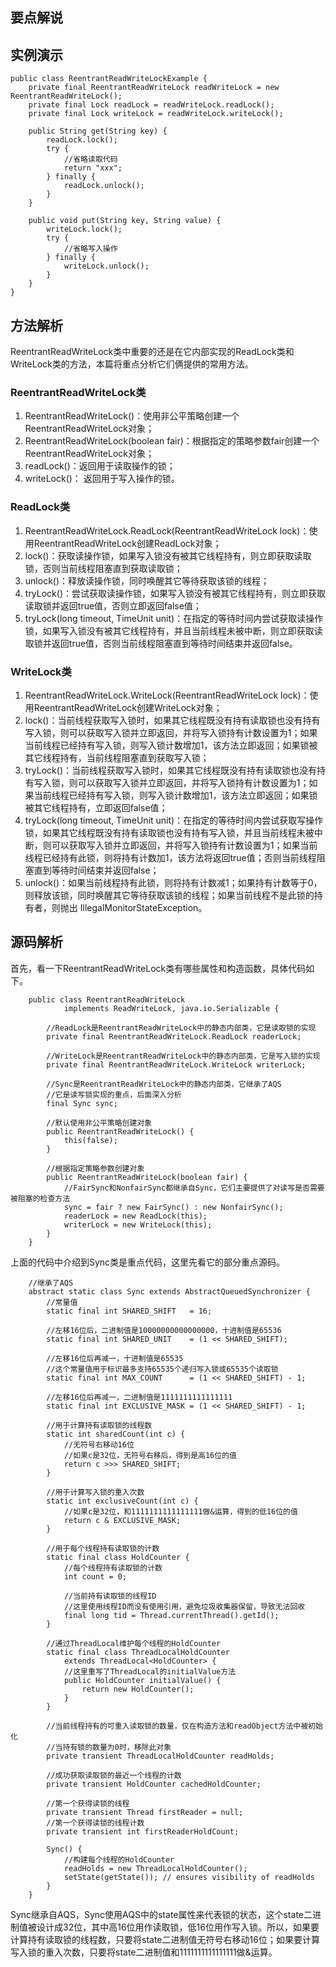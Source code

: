 ## 要点解说


## 实例演示
```
public class ReentrantReadWriteLockExample {
    private final ReentrantReadWriteLock readWriteLock = new ReentrantReadWriteLock();
    private final Lock readLock = readWriteLock.readLock();
    private final Lock writeLock = readWriteLock.writeLock();

    public String get(String key) {
        readLock.lock();
        try {
            //省略读取代码
            return "xxx";
        } finally {
            readLock.unlock();
        }
    }

    public void put(String key, String value) {
        writeLock.lock();
        try {
            //省略写入操作
        } finally {
            writeLock.unlock();
        }
    }
}
```

## 方法解析
ReentrantReadWriteLock类中重要的还是在它内部实现的ReadLock类和WriteLock类的方法，本篇将重点分析它们俩提供的常用方法。

### ReentrantReadWriteLock类
1. ReentrantReadWriteLock()：使用非公平策略创建一个ReentrantReadWriteLock对象；
2. ReentrantReadWriteLock(boolean fair)：根据指定的策略参数fair创建一个ReentrantReadWriteLock对象；
3. readLock()：返回用于读取操作的锁；
4. writeLock()： 返回用于写入操作的锁。

### ReadLock类
1. ReentrantReadWriteLock.ReadLock(ReentrantReadWriteLock lock)：使用ReentrantReadWriteLock创建ReadLock对象；
2. lock()：获取读操作锁，如果写入锁没有被其它线程持有，则立即获取读取锁，否则当前线程阻塞直到获取读取锁；
3. unlock()：释放读操作锁，同时唤醒其它等待获取该锁的线程；
4. tryLock()：尝试获取读操作锁，如果写入锁没有被其它线程持有，则立即获取读取锁并返回true值，否则立即返回false值；
5. tryLock(long timeout, TimeUnit unit)：在指定的等待时间内尝试获取读操作锁，如果写入锁没有被其它线程持有，并且当前线程未被中断，则立即获取读取锁并返回true值，否则当前线程阻塞直到等待时间结束并返回false。

### WriteLock类
1. ReentrantReadWriteLock.WriteLock(ReentrantReadWriteLock lock)：使用ReentrantReadWriteLock创建WriteLock对象；
2. lock()：当前线程获取写入锁时，如果其它线程既没有持有读取锁也没有持有写入锁，则可以获取写入锁并立即返回，并将写入锁持有计数设置为1；如果当前线程已经持有写入锁，则写入锁计数增加1，该方法立即返回；如果锁被其它线程持有，当前线程阻塞直到获取写入锁；
3. tryLock()：当前线程获取写入锁时，如果其它线程既没有持有读取锁也没有持有写入锁，则可以获取写入锁并立即返回，并将写入锁持有计数设置为1；如果当前线程已经持有写入锁，则写入锁计数增加1，该方法立即返回；如果锁被其它线程持有，立即返回false值；
4. tryLock(long timeout, TimeUnit unit)：在指定的等待时间内尝试获取写操作锁，如果其它线程既没有持有读取锁也没有持有写入锁，并且当前线程未被中断，则可以获取写入锁并立即返回，并将写入锁持有计数设置为1；如果当前线程已经持有此锁，则将持有计数加1，该方法将返回true值；否则当前线程阻塞直到等待时间结束并返回false；
5. unlock()：如果当前线程持有此锁，则将持有计数减1；如果持有计数等于0，则释放该锁，同时唤醒其它等待获取该锁的线程；如果当前线程不是此锁的持有者，则抛出 IllegalMonitorStateException。

## 源码解析
首先，看一下ReentrantReadWriteLock类有哪些属性和构造函数，具体代码如下。
```
    public class ReentrantReadWriteLock
            implements ReadWriteLock, java.io.Serializable {

        //ReadLock是ReentrantReadWriteLock中的静态内部类，它是读取锁的实现
        private final ReentrantReadWriteLock.ReadLock readerLock;

        //WriteLock是ReentrantReadWriteLock中的静态内部类，它是写入锁的实现
        private final ReentrantReadWriteLock.WriteLock writerLock;

        //Sync是ReentrantReadWriteLock中的静态内部类，它继承了AQS
        //它是读写锁实现的重点，后面深入分析
        final Sync sync;

        //默认使用非公平策略创建对象
        public ReentrantReadWriteLock() {
            this(false);
        }

        //根据指定策略参数创建对象
        public ReentrantReadWriteLock(boolean fair) {
            //FairSync和NonfairSync都继承自Sync，它们主要提供了对读写是否需要被阻塞的检查方法
            sync = fair ? new FairSync() : new NonfairSync();
            readerLock = new ReadLock(this);
            writerLock = new WriteLock(this);
        }
    }
```
上面的代码中介绍到Sync类是重点代码，这里先看它的部分重点源码。
```
    //继承了AQS
    abstract static class Sync extends AbstractQueuedSynchronizer {
        //常量值
        static final int SHARED_SHIFT   = 16;

        //左移16位后，二进制值是10000000000000000，十进制值是65536
        static final int SHARED_UNIT    = (1 << SHARED_SHIFT);

        //左移16位后再减一，十进制值是65535
        //这个常量值用于标识最多支持65535个递归写入锁或65535个读取锁
        static final int MAX_COUNT      = (1 << SHARED_SHIFT) - 1;

        //左移16位后再减一，二进制值是1111111111111111
        static final int EXCLUSIVE_MASK = (1 << SHARED_SHIFT) - 1;

        //用于计算持有读取锁的线程数
        static int sharedCount(int c) {
            //无符号右移动16位
            //如果c是32位，无符号右移后，得到是高16位的值
            return c >>> SHARED_SHIFT; 
        }
        
        //用于计算写入锁的重入次数
        static int exclusiveCount(int c) {
            //如果c是32位，和1111111111111111做&运算，得到的低16位的值
            return c & EXCLUSIVE_MASK; 
        }

        //用于每个线程持有读取锁的计数
        static final class HoldCounter {
            //每个线程持有读取锁的计数
            int count = 0;

            //当前持有读取锁的线程ID
            //这里使用线程ID而没有使用引用，避免垃圾收集器保留，导致无法回收
            final long tid = Thread.currentThread().getId();
        }

        //通过ThreadLocal维护每个线程的HoldCounter
        static final class ThreadLocalHoldCounter
            extends ThreadLocal<HoldCounter> {
            //这里重写了ThreadLocal的initialValue方法
            public HoldCounter initialValue() {
                return new HoldCounter();
            }
        }

        //当前线程持有的可重入读取锁的数量，仅在构造方法和readObject方法中被初始化
        //当持有锁的数量为0时，移除此对象
        private transient ThreadLocalHoldCounter readHolds;

        //成功获取读取锁的最近一个线程的计数
        private transient HoldCounter cachedHoldCounter;

        //第一个获得读锁的线程
        private transient Thread firstReader = null;
        //第一个获得读锁的线程计数
        private transient int firstReaderHoldCount;

        Sync() {
            //构建每个线程的HoldCounter
            readHolds = new ThreadLocalHoldCounter();
            setState(getState()); // ensures visibility of readHolds
        }
    }
```
Sync继承自AQS，Sync使用AQS中的state属性来代表锁的状态，这个state二进制值被设计成32位，其中高16位用作读取锁，低16位用作写入锁。所以，如果要计算持有读取锁的线程数，只要将state二进制值无符号右移动16位；如果要计算写入锁的重入次数，只要将state二进制值和1111111111111111做&运算。


